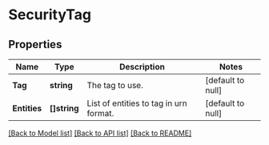 # SecurityTag

## Properties
Name | Type | Description | Notes
------------ | ------------- | ------------- | -------------
**Tag** | **string** | The tag to use. | [default to null]
**Entities** | **[]string** | List of entities to tag in urn format. | [default to null]

[[Back to Model list]](../README.md#documentation-for-models) [[Back to API list]](../README.md#documentation-for-api-endpoints) [[Back to README]](../README.md)


